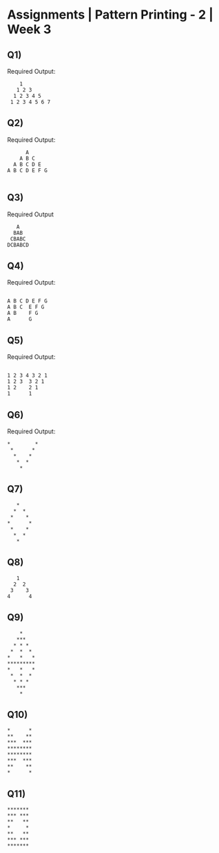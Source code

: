 # Assignments | Pattern Printing - 2 | Week 3

## Q1)

Required Output:

```
    1
   1 2 3 
  1 2 3 4 5
 1 2 3 4 5 6 7

```

 ## Q2)

Required Output:

```
      A
    A B C
  A B C D E
A B C D E F G


```




## Q3)
Required Output
```
   A
  BAB
 CBABC
DCBABCD

```
## Q4)
Required Output:

```

A B C D E F G
A B C  E F G
A B    F G
A      G

```
## Q5)


Required Output:

```

1 2 3 4 3 2 1 
1 2 3  3 2 1
1 2    2 1
1      1

```
## Q6)

Required Output:


```
*        *
 *      *
  *    *
   *  *
    *

```

## Q7)

```
   *
  *  *
 *    *
*      *
 *    *
  *  *
   *
```

## Q8)
```
   1
  2  2
 3    3
4      4
```

## Q9)
```
    *
   ***
  * * *
 *  *  *
*   *   *
*********
*   *   *
 *  *  *
  * * *
   ***
    *
```

## Q10)

```
*      *
**    **
***  ***
********
********
***  ***
**    **
*      *
```

## Q11)
```
*******
*** ***
**   **
*     *
**   **
*** ***
*******
```